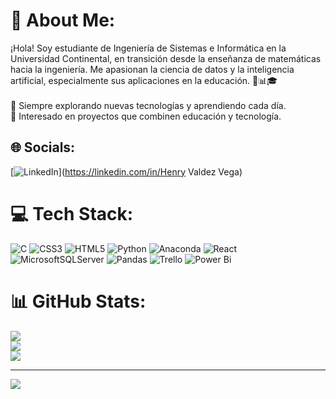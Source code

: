 # 💫 About Me:
¡Hola! Soy estudiante de Ingeniería de Sistemas e Informática en la Universidad Continental, en transición desde la enseñanza de matemáticas hacia la ingeniería. Me apasionan la ciencia de datos y la inteligencia artificial, especialmente sus aplicaciones en la educación. 🚀📊🎓<br><br>🔹 Siempre explorando nuevas tecnologías y aprendiendo cada día.<br>🔹 Interesado en proyectos que combinen educación y tecnología.


## 🌐 Socials:
[![LinkedIn](https://img.shields.io/badge/LinkedIn-%230077B5.svg?logo=linkedin&logoColor=white)](https://linkedin.com/in/Henry Valdez Vega) 

# 💻 Tech Stack:
![C](https://img.shields.io/badge/c-%2300599C.svg?style=for-the-badge&logo=c&logoColor=white) ![CSS3](https://img.shields.io/badge/css3-%231572B6.svg?style=for-the-badge&logo=css3&logoColor=white) ![HTML5](https://img.shields.io/badge/html5-%23E34F26.svg?style=for-the-badge&logo=html5&logoColor=white) ![Python](https://img.shields.io/badge/python-3670A0?style=for-the-badge&logo=python&logoColor=ffdd54) ![Anaconda](https://img.shields.io/badge/Anaconda-%2344A833.svg?style=for-the-badge&logo=anaconda&logoColor=white) ![React](https://img.shields.io/badge/react-%2320232a.svg?style=for-the-badge&logo=react&logoColor=%2361DAFB) ![MicrosoftSQLServer](https://img.shields.io/badge/Microsoft%20SQL%20Server-CC2927?style=for-the-badge&logo=microsoft%20sql%20server&logoColor=white) ![Pandas](https://img.shields.io/badge/pandas-%23150458.svg?style=for-the-badge&logo=pandas&logoColor=white) ![Trello](https://img.shields.io/badge/Trello-%23026AA7.svg?style=for-the-badge&logo=Trello&logoColor=white) ![Power Bi](https://img.shields.io/badge/power_bi-F2C811?style=for-the-badge&logo=powerbi&logoColor=black)
# 📊 GitHub Stats:
![](https://github-readme-stats.vercel.app/api?username=KennyXen&theme=dark&hide_border=false&include_all_commits=false&count_private=false)<br/>
![](https://nirzak-streak-stats.vercel.app/?user=KennyXen&theme=dark&hide_border=false)<br/>
![](https://github-readme-stats.vercel.app/api/top-langs/?username=KennyXen&theme=dark&hide_border=false&include_all_commits=false&count_private=false&layout=compact)

---
[![](https://visitcount.itsvg.in/api?id=KennyXen&icon=0&color=0)](https://visitcount.itsvg.in)

<!-- Proudly created with GPRM ( https://gprm.itsvg.in ) -->
